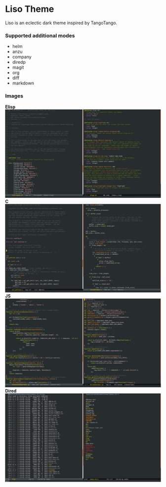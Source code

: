 Liso Theme
==========

Liso is an eclectic dark theme inspired by TangoTango.

### Supported additional modes

* helm
* anzu
* company
* diredp
* magit
* org
* diff
* markdown

### Images
**Elisp**
![Elisp](/img/elisp.png)
**C**
![C](/img/c.png)
**JS**
![JS](/img/js.png)
**Dired**
![Dired](/img/dired.png)
